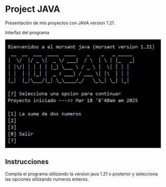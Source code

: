 
# Project JAVA

Presentación de mis proyectos con JAVA version 1.21.

Interfaz del programa


![Logo](https://github.com/DerekMorsant/PortafolioDeJava/blob/main/portafoliocap.png?raw=true)


## Instrucciones

Compila el programa utilizando la version java 1.21 o posterior y selecciona las opciones utilizando numeros enteros.
